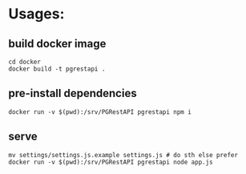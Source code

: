 # Usages:

## build docker image
```
cd docker
docker build -t pgrestapi .
```

## pre-install dependencies
```
docker run -v $(pwd):/srv/PGRestAPI pgrestapi npm i
```

## serve
```
mv settings/settings.js.example settings.js # do sth else prefer
docker run -v $(pwd):/srv/PGRestAPI pgrestapi node app.js
```
